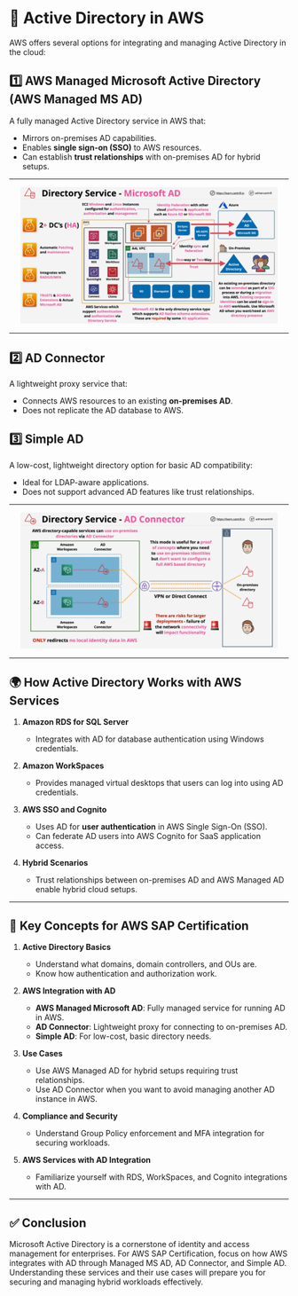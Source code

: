 # 🏢 **Active Directory in AWS**

AWS offers several options for integrating and managing Active Directory in the cloud:

## 1️⃣ **AWS Managed Microsoft Active Directory (AWS Managed MS AD)**

A fully managed Active Directory service in AWS that:

- Mirrors on-premises AD capabilities.
- Enables **single sign-on (SSO)** to AWS resources.
- Can establish **trust relationships** with on-premises AD for hybrid setups.

---

<div align="center" style="padding:0 20px">
  <img src="images/aws-ms-ad-2.png" alt="AWS Managed MS AD 2" />
</div>

---

## 2️⃣ **AD Connector**

A lightweight proxy service that:

- Connects AWS resources to an existing **on-premises AD**.
- Does not replicate the AD database to AWS.

## 3️⃣ **Simple AD**

A low-cost, lightweight directory option for basic AD compatibility:

- Ideal for LDAP-aware applications.
- Does not support advanced AD features like trust relationships.

---

<div align="center" style="padding:0 20px">
  <img src="images/aws-ms-ad-connector-2.png" alt="AWS AD Connector 2" />
</div>

---

## 🌍 **How Active Directory Works with AWS Services**

1. **Amazon RDS for SQL Server**

   - Integrates with AD for database authentication using Windows credentials.

2. **Amazon WorkSpaces**

   - Provides managed virtual desktops that users can log into using AD credentials.

3. **AWS SSO and Cognito**

   - Uses AD for **user authentication** in AWS Single Sign-On (SSO).
   - Can federate AD users into AWS Cognito for SaaS application access.

4. **Hybrid Scenarios**
   - Trust relationships between on-premises AD and AWS Managed AD enable hybrid cloud setups.

---

## 🚀 **Key Concepts for AWS SAP Certification**

1. **Active Directory Basics**

   - Understand what domains, domain controllers, and OUs are.
   - Know how authentication and authorization work.

2. **AWS Integration with AD**

   - **AWS Managed Microsoft AD**: Fully managed service for running AD in AWS.
   - **AD Connector**: Lightweight proxy for connecting to on-premises AD.
   - **Simple AD**: For low-cost, basic directory needs.

3. **Use Cases**

   - Use AWS Managed AD for hybrid setups requiring trust relationships.
   - Use AD Connector when you want to avoid managing another AD instance in AWS.

4. **Compliance and Security**

   - Understand Group Policy enforcement and MFA integration for securing workloads.

5. **AWS Services with AD Integration**
   - Familiarize yourself with RDS, WorkSpaces, and Cognito integrations with AD.

---

## ✅ **Conclusion**

Microsoft Active Directory is a cornerstone of identity and access management for enterprises. For AWS SAP Certification, focus on how AWS integrates with AD through Managed MS AD, AD Connector, and Simple AD. Understanding these services and their use cases will prepare you for securing and managing hybrid workloads effectively.
